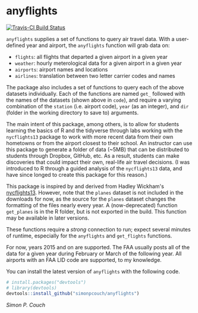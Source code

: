 
anyflights
==========

[![Travis-CI Build Status](https://travis-ci.org/simonpcouch/anyflights.svg?branch=master)](https://travis-ci.org/simonpcouch/anyflights)

`anyflights` supplies a set of functions to query air travel data. With a user-defined year and airport, the `anyflights` function will grab data on:

-   `flights`: all flights that departed a given airport in a given year
-   `weather`: hourly meterological data for a given airport in a given year
-   `airports`: airport names and locations
-   `airlines`: translation between two letter carrier codes and names

The package also includes a set of functions to query each of the above datasets individually. Each of the functions are named `get_` followed with the names of the datasets (shown above in `code`), and require a varying combination of the `station` (i.e. airport code), `year` (as an integer), and `dir` (folder in the working directory to save to) arguments.

The main intent of this package, among others, is to allow for students learning the basics of R and the tidyverse through labs working with the `nycflights13` package to work with more recent data from their own hometowns or from the airport closest to their school. An instructor can use this package to generate a folder of data (~5MB) that can be distributed to students through Dropbox, GitHub, etc. As a result, students can make discoveries that could impact their own, real-life air travel decisions. (I was introduced to R through a guided analysis of the `nycflights13` data, and have since longed to create this package for this reason.)

This package is inspired by and derived from Hadley Wickham's [nycflights13](https://github.com/hadley/nycflights13). However, note that the `planes` dataset is not included in the downloads for now, as the source for the `planes` dataset changes the formatting of the files nearly every year. A (now-deprecated) function `get_planes` is in the R folder, but is not exported in the build. This function may be available in later versions.

These functions require a *strong* connection to run; expect several minutes of runtime, especially for the `anyflights` and `get_flights` functions.

For now, years 2015 and on are supported. The FAA usually posts all of the data for a given year during February or March of the following year. All airports with an FAA LID code are supported, to my knowledge.

You can install the latest version of `anyflights` with the following code.

``` r
# install.packages("devtools")
# library(devtools)
devtools::install_github("simonpcouch/anyflights")
```

*Simon P. Couch*
